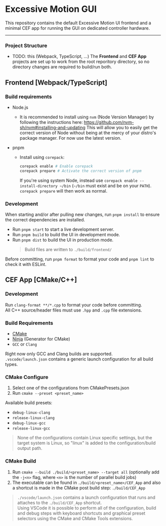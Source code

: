 # Excessive Motion GUI

This repository contains the default Excessive Motion UI frontend and a minimal CEF app for running the GUI on dedicated controller hardware.

---

### Project Structure

- TODO: this (Webpack, TypeScript, ...)
  The **Frontend** and **CEF App** projects are set up to work from the root reporitory directory, so no directory changes are required to build/run both.

## Frontend [Webpack/TypeScript]

### Build requirements

- Node.js
  - It is recommended to install using `nvm` (Node Version Manager) by following the instructions here: https://github.com/nvm-sh/nvm#installing-and-updating
    This will allow you to easily get the correct version of Node without being at the mercy of your distro's package manager.
    For now use the latest version.
- pnpm

  - Install using `corepack`:

    ```sh
    corepack enable # Enable corepack
    corepack prepare # Activate the correct version of pnpm
    ```

    If you're using system Node, instead use `corepack enable --install-directory ~/bin` (`~/bin` must exist and be on your `PATH`).
    `corepack prepare` will then work as normal.

### Development

When starting and/or after pulling new changes, run `pnpm install` to ensure the correct dependencies are installed.

- Run `pnpm start` to start a live development server.
- Run `pnpm build` to build the UI in development mode.
- Run `pnpm dist` to build the UI in production mode.
  > Build files are written to `./build/frontend/`

Before committing, run `pnpm format` to format your code and `pnpm lint` to check it with ESLint.

## CEF App [CMake/C++]

### Development

Run `clang-format **/*.cpp` to format your code before committing.\
All C++ source/header files must use `.hpp` and `.cpp` file extensions.

### Build Requirements

- [CMake](https://cmake.org/)
- [Ninja](https://ninja-build.org/) (Generator for CMake)
- `GCC` or `Clang`

Right now only GCC and Clang builds are supported.\
`.vscode/launch.json` contains a generic launch configuration for all build types.

### CMake Configure

1. Select one of the configurations from CMakePresets.json
2. Run `cmake --preset <preset_name>`

Available build presets:

- `debug-linux-clang`
- `release-linux-clang`
- `debug-linux-gcc`
- `release-linux-gcc`

> None of the configurations contain Linux specific settings, but the target system is Linux, so "linux" is added to the configuration/build output path.

### CMake Build

1. Run `cmake --build ./build/<preset_name> --target all` (optionally add the `-j<n>` flag, where `<n>` is the number of parallel build jobs)
2. The executable can be found in `./build/<preset_name>/CEF_App` and also a shortcut is made in the CMake post build step: `./build/CEF_App`

> `./vscode/launch.json` contains a launch configuration that runs and attaches to the `./build/CEF_App` shortcut.\
> Using VSCode it is possible to perform all of the configuration, build and debug steps with keyboard shortcuts and graphical preset selectors using the CMake and CMake Tools extensions.
